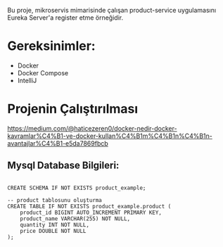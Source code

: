 Bu proje, mikroservis mimarisinde çalışan product-service uygulamasını Eureka Server'a register etme örneğidir.


# Gereksinimler:
- Docker
- Docker Compose
- IntelliJ

# Projenin Çalıştırılması

https://medium.com/@haticezeren0/docker-nedir-docker-kavramlar%C4%B1-ve-docker-kullan%C4%B1m%C4%B1n%C4%B1n-avantajlar%C4%B1-e5da7869fbcb


## Mysql Database Bilgileri:



```

CREATE SCHEMA IF NOT EXISTS product_example;

-- product tablosunu oluşturma
CREATE TABLE IF NOT EXISTS product_example.product (
    product_id BIGINT AUTO_INCREMENT PRIMARY KEY,
    product_name VARCHAR(255) NOT NULL,
    quantity INT NOT NULL,
    price DOUBLE NOT NULL
);
      
```


